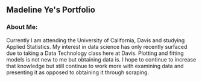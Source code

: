 ## Madeline Ye's Portfolio


### About Me: 
Currently I am attending the University of California, Davis and studying Applied Statistics. My interest in data science has only recently surfaced due to taking a Data Technology class here at Davis. Plotting and fitting models is not new to me but obtaining data is. I hope to continue to increase that knowledge but still continue to work more with examining data and presenting it as opposed to obtaining it through scraping.
